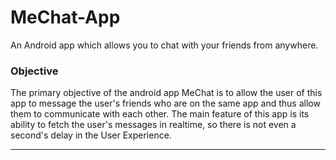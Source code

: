 # MeChat-App
An Android app which allows you to chat with your friends from anywhere.


<h3>Objective</h3> 
The primary objective of the android app MeChat is to allow the user of this app to message the user's friends who are on the same app and thus allow them to communicate with each other. The main feature of this app is its ability to fetch the user's messages in realtime, so there is not even a second's delay in the User Experience.

***

